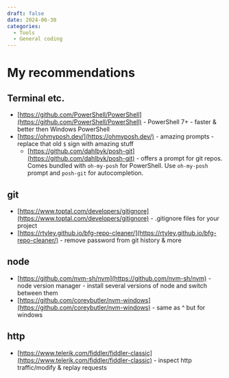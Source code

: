 ```yaml
---
draft: false
date: 2024-06-30
categories:
  - Tools
  - General coding
---
```


# My recommendations
## Terminal etc.
- [https://github.com/PowerShell/PowerShell](https://github.com/PowerShell/PowerShell) - PowerShell 7+ - faster & better then Windows PowerShell
- [https://ohmyposh.dev/](https://ohmyposh.dev/) - amazing prompts - replace that old `$` sign with amazing stuff
  - [https://github.com/dahlbyk/posh-git](https://github.com/dahlbyk/posh-git) - offers a prompt for git repos. Comes bundled with `oh-my-posh` for PowerShell. Use `oh-my-posh` prompt and `posh-git` for autocompletion.

## git
- [https://www.toptal.com/developers/gitignore](https://www.toptal.com/developers/gitignore) - .gitignore files for your project
- [https://rtyley.github.io/bfg-repo-cleaner/](https://rtyley.github.io/bfg-repo-cleaner/) - remove password from git history & more

## node
- [https://github.com/nvm-sh/nvm](https://github.com/nvm-sh/nvm) - node version manager - install several versions of node and switch between them
- [https://github.com/coreybutler/nvm-windows](https://github.com/coreybutler/nvm-windows) - same as ^ but for windows

## http
- [https://www.telerik.com/fiddler/fiddler-classic](https://www.telerik.com/fiddler/fiddler-classic) - inspect http traffic/modify & replay requests
